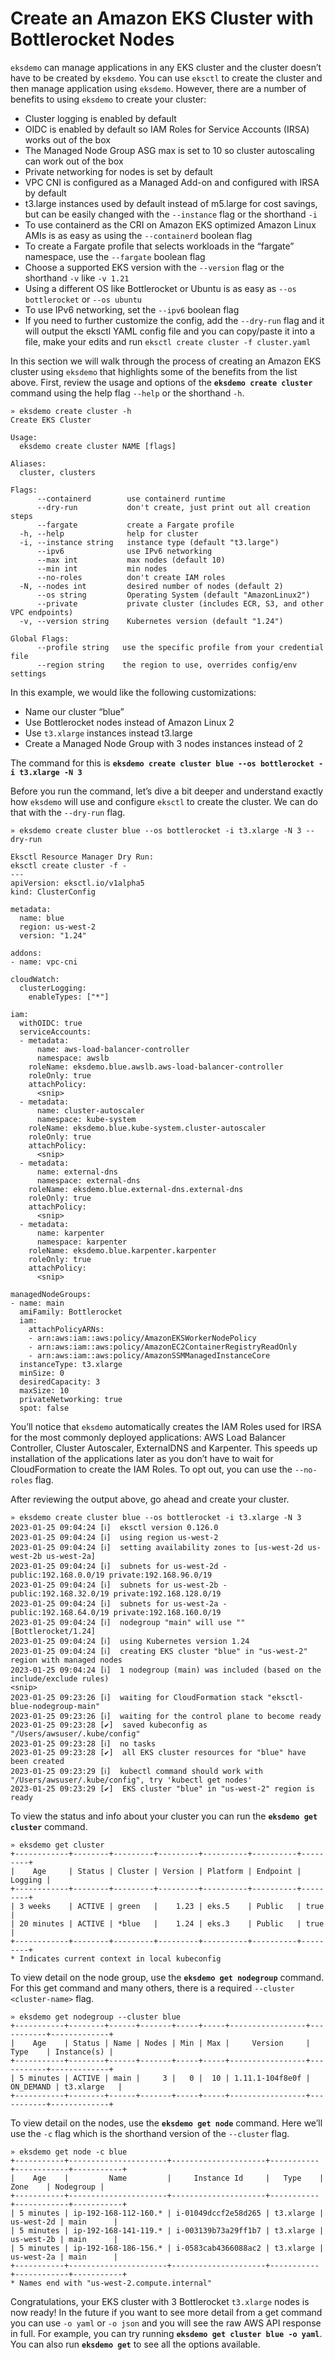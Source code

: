 # Create an Amazon EKS Cluster with Bottlerocket Nodes

`eksdemo` can manage applications in any EKS cluster and the cluster doesn’t have to be created by `eksdemo`. You can use `eksctl` to create the cluster and then manage application using `eksdemo`. However, there are a number of benefits to using `eksdemo` to create your cluster:
* Cluster logging is enabled by default
* OIDC is enabled by default so IAM Roles for Service Accounts (IRSA) works out of the box
* The Managed Node Group ASG max is set to 10 so cluster autoscaling can work out of the box
* Private networking for nodes is set by default
* VPC CNI is configured as a Managed Add-on and configured with IRSA by default
* t3.large instances used by default instead of m5.large for cost savings, but can be easily changed with the `--instance` flag or the shorthand `-i`
* To use containerd as the CRI on Amazon EKS optimized Amazon Linux AMIs is as easy as using the `--containerd` boolean flag
* To create a Fargate profile that selects workloads in the “fargate” namespace, use the `--fargate` boolean flag
* Choose a supported EKS version with the `--version` flag or the shorthand `-v` like `-v 1.21`
* Using a different OS like Bottlerocket or Ubuntu is as easy as `--os bottlerocket` or `--os ubuntu`
* To use IPv6 networking, set the `--ipv6` boolean flag
* If you need to further customize the config, add the `--dry-run` flag and it will output the eksctl YAML config file and you can copy/paste it into a file, make your edits and run `eksctl create cluster -f cluster.yaml`

In this section we will walk through the process of creating an Amazon EKS cluster using `eksdemo` that highlights some of the benefits from the list above. First, review the usage and options of the **`eksdemo create cluster`** command using the help flag `--help` or the shorthand `-h`.

```
» eksdemo create cluster -h
Create EKS Cluster

Usage:
  eksdemo create cluster NAME [flags]

Aliases:
  cluster, clusters

Flags:
      --containerd        use containerd runtime
      --dry-run           don't create, just print out all creation steps
      --fargate           create a Fargate profile
  -h, --help              help for cluster
  -i, --instance string   instance type (default "t3.large")
      --ipv6              use IPv6 networking
      --max int           max nodes (default 10)
      --min int           min nodes
      --no-roles          don't create IAM roles
  -N, --nodes int         desired number of nodes (default 2)
      --os string         Operating System (default "AmazonLinux2")
      --private           private cluster (includes ECR, S3, and other VPC endpoints)
  -v, --version string    Kubernetes version (default "1.24")

Global Flags:
      --profile string   use the specific profile from your credential file
      --region string    the region to use, overrides config/env settings
  ```

In this example, we would like the following customizations:
* Name our cluster “blue”
* Use Bottlerocket nodes instead of Amazon Linux 2
* Use `t3.xlarge` instances instead t3.large
* Create a Managed Node Group with 3 nodes instances instead of 2

The command for this is **`eksdemo create cluster blue --os bottlerocket -i t3.xlarge -N 3`**

Before you run the command, let’s dive a bit deeper and understand exactly how `eksdemo` will use and configure `eksctl` to create the cluster. We can do that with the `--dry-run` flag.

```
» eksdemo create cluster blue --os bottlerocket -i t3.xlarge -N 3 --dry-run

Eksctl Resource Manager Dry Run:
eksctl create cluster -f -
---
apiVersion: eksctl.io/v1alpha5
kind: ClusterConfig

metadata:
  name: blue
  region: us-west-2
  version: "1.24"

addons:
- name: vpc-cni

cloudWatch:
  clusterLogging:
    enableTypes: ["*"]

iam:
  withOIDC: true
  serviceAccounts:
  - metadata:
      name: aws-load-balancer-controller
      namespace: awslb
    roleName: eksdemo.blue.awslb.aws-load-balancer-controller
    roleOnly: true
    attachPolicy:
      <snip>
  - metadata:
      name: cluster-autoscaler
      namespace: kube-system
    roleName: eksdemo.blue.kube-system.cluster-autoscaler
    roleOnly: true
    attachPolicy:
      <snip>
  - metadata:
      name: external-dns
      namespace: external-dns
    roleName: eksdemo.blue.external-dns.external-dns
    roleOnly: true
    attachPolicy:
      <snip>
  - metadata:
      name: karpenter
      namespace: karpenter
    roleName: eksdemo.blue.karpenter.karpenter
    roleOnly: true
    attachPolicy:
      <snip>

managedNodeGroups:
- name: main
  amiFamily: Bottlerocket
  iam:
    attachPolicyARNs:
    - arn:aws:iam::aws:policy/AmazonEKSWorkerNodePolicy
    - arn:aws:iam::aws:policy/AmazonEC2ContainerRegistryReadOnly
    - arn:aws:iam::aws:policy/AmazonSSMManagedInstanceCore
  instanceType: t3.xlarge
  minSize: 0
  desiredCapacity: 3
  maxSize: 10
  privateNetworking: true
  spot: false
```

You’ll notice that `eksdemo` automatically creates the IAM Roles used for IRSA for the most commonly deployed applications: AWS Load Balancer Controller, Cluster Autoscaler, ExternalDNS and Karpenter. This speeds up installation of the applications later as you don’t have to wait for CloudFormation to create the IAM Roles. To opt out, you can use the `--no-roles` flag.

After reviewing the output above, go ahead and create your cluster.

```
» eksdemo create cluster blue --os bottlerocket -i t3.xlarge -N 3
2023-01-25 09:04:24 [ℹ]  eksctl version 0.126.0
2023-01-25 09:04:24 [ℹ]  using region us-west-2
2023-01-25 09:04:24 [ℹ]  setting availability zones to [us-west-2d us-west-2b us-west-2a]
2023-01-25 09:04:24 [ℹ]  subnets for us-west-2d - public:192.168.0.0/19 private:192.168.96.0/19
2023-01-25 09:04:24 [ℹ]  subnets for us-west-2b - public:192.168.32.0/19 private:192.168.128.0/19
2023-01-25 09:04:24 [ℹ]  subnets for us-west-2a - public:192.168.64.0/19 private:192.168.160.0/19
2023-01-25 09:04:24 [ℹ]  nodegroup "main" will use "" [Bottlerocket/1.24]
2023-01-25 09:04:24 [ℹ]  using Kubernetes version 1.24
2023-01-25 09:04:24 [ℹ]  creating EKS cluster "blue" in "us-west-2" region with managed nodes
2023-01-25 09:04:24 [ℹ]  1 nodegroup (main) was included (based on the include/exclude rules)
<snip>
2023-01-25 09:23:26 [ℹ]  waiting for CloudFormation stack "eksctl-blue-nodegroup-main"
2023-01-25 09:23:26 [ℹ]  waiting for the control plane to become ready
2023-01-25 09:23:28 [✔]  saved kubeconfig as "/Users/awsuser/.kube/config"
2023-01-25 09:23:28 [ℹ]  no tasks
2023-01-25 09:23:28 [✔]  all EKS cluster resources for "blue" have been created
2023-01-25 09:23:29 [ℹ]  kubectl command should work with "/Users/awsuser/.kube/config", try 'kubectl get nodes'
2023-01-25 09:23:29 [✔]  EKS cluster "blue" in "us-west-2" region is ready
```

To view the status and info about your cluster you can run the **`eksdemo get cluster`** command.

```
» eksdemo get cluster
+------------+--------+---------+---------+----------+----------+---------+
|    Age     | Status | Cluster | Version | Platform | Endpoint | Logging |
+------------+--------+---------+---------+----------+----------+---------+
| 3 weeks    | ACTIVE | green   |    1.23 | eks.5    | Public   | true    |
| 20 minutes | ACTIVE | *blue   |    1.24 | eks.3    | Public   | true    |
+------------+--------+---------+---------+----------+----------+---------+
* Indicates current context in local kubeconfig
```

To view detail on the node group, use the **`eksdemo get nodegroup`** command. For this get command and many others, there is a required `--cluster <cluster-name>` flag.

```
» eksdemo get nodegroup --cluster blue
+-----------+--------+------+-------+-----+-----+-----------------+-----------+-------------+
|    Age    | Status | Name | Nodes | Min | Max |     Version     |   Type    | Instance(s) |
+-----------+--------+------+-------+-----+-----+-----------------+-----------+-------------+
| 5 minutes | ACTIVE | main |     3 |   0 |  10 | 1.11.1-104f8e0f | ON_DEMAND | t3.xlarge   |
+-----------+--------+------+-------+-----+-----+-----------------+-----------+-------------+
```

To view detail on the nodes, use the **`eksdemo get node`** command. Here we’ll use the `-c` flag which is the shorthand version of the `--cluster` flag.

```
» eksdemo get node -c blue
+-----------+----------------------+---------------------+-----------+------------+-----------+
|    Age    |         Name         |     Instance Id     |   Type    |    Zone    | Nodegroup |
+-----------+----------------------+---------------------+-----------+------------+-----------+
| 5 minutes | ip-192-168-112-160.* | i-01049dccf2e58d265 | t3.xlarge | us-west-2d | main      |
| 5 minutes | ip-192-168-141-119.* | i-003139b73a29ff1b7 | t3.xlarge | us-west-2b | main      |
| 5 minutes | ip-192-168-186-156.* | i-0583cab4366088ac2 | t3.xlarge | us-west-2a | main      |
+-----------+----------------------+---------------------+-----------+------------+-----------+
* Names end with "us-west-2.compute.internal"
```

Congratulations, your EKS cluster with 3 Bottlerocket `t3.xlarge` nodes is now ready!  In the future if you want to see more detail from a get command you can use `-o yaml` or `-o json` and you will see the raw AWS API response in full. For example, you can try running **`eksdemo get cluster blue -o yaml`**. You can also run **`eksdemo get`** to see all the options available.
